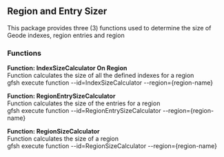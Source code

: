 ## Region and Entry Sizer ##

This package provides three (3) functions used to determine the size of Geode indexes, region entries and region   

### Functions ###

  **Function: IndexSizeCalculator On Region**      
        Function calculates the size of all the defined indexes for a region     
        gfsh execute function --id=IndexSizeCalculator --region={region-name}   
	
   **Function: RegionEntrySizeCalculator**   
        Function calculates the size of the entries for a region     
        gfsh execute function --id=RegionEntrySizeCalculator --region={region-name}   

   **Function: RegionSizeCalculator**   
        Function calculates the size of a region     
        gfsh execute function --id=RegionSizeCalculator --region={region-name}   
        

	
